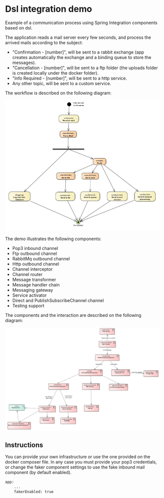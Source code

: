 # Dsl integration demo

Example of a communication process using Spring Integration components based on dsl.

The application reads a mail server every few seconds, and process the arrived mails according to the subject:
- "Confirmation - [number]", will be sent to a rabbit exchange (app creates automatically the exchange and a binding queue to store the messages).
- "Cancellation - [number]", will be sent to a ftp folder (the uploads folder is created locally under the docker folder).
- "Info Required - [number]", will be sent to a http service.
- Any other topic, will be sent to a custom service.

The workflow is described on the following diagram:

![workflow](./docs/activity.png)

The demo illustrates the following components:
- Pop3 inbound channel
- Ftp outbound channel
- RabbitMq outbound channel
- Http outbound channel
- Channel interceptor
- Channel router
- Message transformer
- Message handler chain
- Messaging gateway
- Service activator
- Direct and PublishSubscribeChannel channel
- Testing support

The components and the interaction are described on the following diagram:

![components](./docs/components.png)

## Instructions

You can provide your own infrastructure or use the one provided on the docker composer file. In any case you must provide your pop3 credentials, or change the faker component settings to use the fake inbound mail component (by default enabled).


    app:
        ...
        fakerEnabled: true

